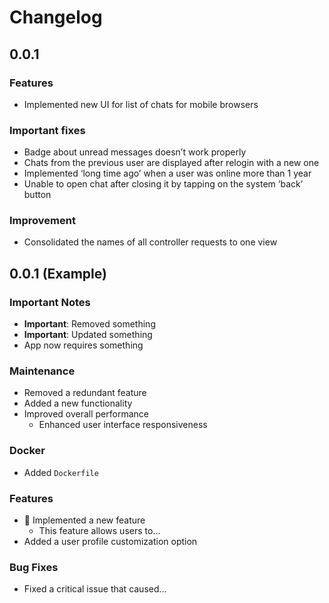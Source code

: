 # Changelog

## 0.0.1

### Features

- Implemented new UI for list of chats for mobile browsers

### Important fixes

- Badge about unread messages doesn’t work properly
- Chats from the previous user are displayed after relogin with a new one
- Implemented ‘long time ago’ when a user was online more than 1 year
- Unable to open chat after closing it by tapping on the system ‘back’ button

### Improvement

- Consolidated the names of all controller requests to one view

## 0.0.1 (Example)

### Important Notes

- **Important**: Removed something
- **Important**: Updated something
- App now requires something

### Maintenance

- Removed a redundant feature
- Added a new functionality
- Improved overall performance
  - Enhanced user interface responsiveness

### Docker

- Added `Dockerfile`

### Features

- :tada: Implemented a new feature
  - This feature allows users to...
- Added a user profile customization option

### Bug Fixes

- Fixed a critical issue that caused...
